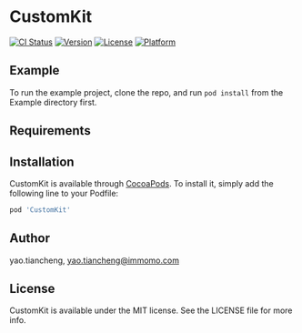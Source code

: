 # CustomKit

[![CI Status](https://img.shields.io/travis/yao.tiancheng/CustomKit.svg?style=flat)](https://travis-ci.org/yao.tiancheng/CustomKit)
[![Version](https://img.shields.io/cocoapods/v/CustomKit.svg?style=flat)](https://cocoapods.org/pods/CustomKit)
[![License](https://img.shields.io/cocoapods/l/CustomKit.svg?style=flat)](https://cocoapods.org/pods/CustomKit)
[![Platform](https://img.shields.io/cocoapods/p/CustomKit.svg?style=flat)](https://cocoapods.org/pods/CustomKit)

## Example

To run the example project, clone the repo, and run `pod install` from the Example directory first.

## Requirements

## Installation

CustomKit is available through [CocoaPods](https://cocoapods.org). To install
it, simply add the following line to your Podfile:

```ruby
pod 'CustomKit'
```

## Author

yao.tiancheng, yao.tiancheng@immomo.com

## License

CustomKit is available under the MIT license. See the LICENSE file for more info.
